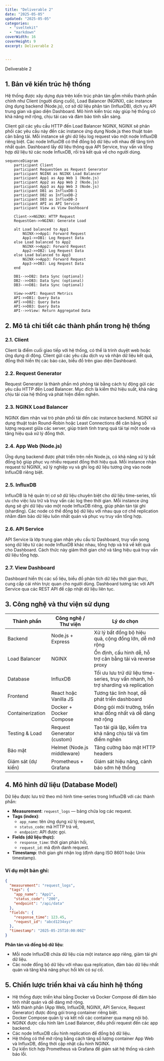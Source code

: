 ```yaml
---
title: "Deliverable 2"
date: "2025-05-05"
updated: "2025-05-05"
categories:
  - "sveltekit"
  - "markdown"
coverWidth: 16
coverHeight: 9
excerpt: Deliverable 2
  

---
```

Deliverable 2

## 1. Bản vẽ kiến trúc hệ thống

Hệ thống được xây dựng dựa trên kiến trúc phân tán gồm nhiều thành phần chính như Client (người dùng cuối), Load Balancer (NGINX), các instance ứng dụng backend (Node.js), cơ sở dữ liệu phân tán (InfluxDB), dịch vụ API trung gian và giao diện Dashboard. Mô hình kiến trúc này giúp hệ thống có khả năng mở rộng, chịu tải cao và đảm bảo tính sẵn sàng.

Client gửi các yêu cầu HTTP đến Load Balancer NGINX, NGINX sẽ phân phối các yêu cầu này đến các instance ứng dụng Node.js theo thuật toán cân bằng tải. Mỗi instance sẽ ghi dữ liệu log request vào một node InfluxDB riêng biệt. Các node InfluxDB có thể đồng bộ dữ liệu với nhau để tăng tính nhất quán. Dashboard lấy dữ liệu thông qua API Service, truy vấn và tổng hợp dữ liệu từ các node InfluxDB, rồi trả kết quả về cho người dùng.

```mermaid
sequenceDiagram
    participant Client
    participant RequestGen as Request Generator
    participant NGINX as NGINX Load Balancer
    participant App1 as App Web 1 (Node.js)
    participant App2 as App Web 2 (Node.js)
    participant App3 as App Web 3 (Node.js)
    participant DB1 as InfluxDB-1
    participant DB2 as InfluxDB-2
    participant DB3 as InfluxDB-3
    participant API as API Service
    participant View as View Dashboard

    Client->>NGINX: HTTP Request
    RequestGen->>NGINX: Generate Load

    alt Load balanced to App1
        NGINX->>App1: Forward Request
        App1->>DB1: Log Request Data
    else Load balanced to App2
        NGINX->>App2: Forward Request
        App2->>DB2: Log Request Data
    else Load balanced to App3
        NGINX->>App3: Forward Request
        App3->>DB3: Log Request Data
    end

    DB1-->>DB2: Data Sync (optional)
    DB2-->>DB3: Data Sync (optional)
    DB3-->>DB1: Data Sync (optional)

    View->>API: Request Metrics
    API->>DB1: Query Data
    API->>DB2: Query Data
    API->>DB3: Query Data
    API-->>View: Return Aggregated Data
```

## 2. Mô tả chi tiết các thành phần trong hệ thống

### 2.1. Client
Client là điểm cuối giao tiếp với hệ thống, có thể là trình duyệt web hoặc ứng dụng di động. Client gửi các yêu cầu dịch vụ và nhận dữ liệu kết quả, đồng thời hiển thị các báo cáo, biểu đồ trên giao diện Dashboard.

### 2.2. Request Generator
Request Generator là thành phần mô phỏng tải bằng cách tự động gửi các yêu cầu HTTP đến Load Balancer. Mục đích là kiểm thử hiệu suất, khả năng chịu tải của hệ thống và phát hiện điểm nghẽn.

### 2.3. NGINX Load Balancer
NGINX đảm nhận vai trò phân phối tải đến các instance backend. NGINX sử dụng thuật toán Round-Robin hoặc Least Connections để cân bằng số lượng request giữa các server, giúp tránh tình trạng quá tải tại một node và tăng hiệu quả xử lý đồng thời.

### 2.4. App Web (Node.js)
Ứng dụng backend được phát triển trên nền Node.js, có khả năng xử lý bất đồng bộ giúp phục vụ nhiều request đồng thời hiệu quả. Mỗi instance nhận request từ NGINX, xử lý nghiệp vụ và ghi log dữ liệu tương ứng vào node InfluxDB riêng biệt.

### 2.5. InfluxDB
InfluxDB là hệ quản trị cơ sở dữ liệu chuyên biệt cho dữ liệu time-series, tối ưu cho việc lưu trữ và truy vấn các log theo thời gian. Mỗi instance ứng dụng sẽ ghi dữ liệu vào một node InfluxDB riêng, giúp phân tán tải ghi (sharding). Các node có thể đồng bộ dữ liệu với nhau qua cơ chế replication nhằm đảm bảo dữ liệu luôn nhất quán và phục vụ truy vấn tổng hợp.

### 2.6. API Service
API Service là lớp trung gian nhận yêu cầu từ Dashboard, truy vấn song song dữ liệu từ các node InfluxDB khác nhau, tổng hợp và trả về kết quả cho Dashboard. Cách thức này giảm thời gian chờ và tăng hiệu quả truy vấn dữ liệu tổng hợp.

### 2.7. View Dashboard
Dashboard hiển thị các số liệu, biểu đồ phân tích dữ liệu thời gian thực, cung cấp cái nhìn trực quan cho người dùng. Dashboard tương tác với API Service qua các REST API để cập nhật dữ liệu liên tục.

## 3. Công nghệ và thư viện sử dụng

| Thành phần           | Công nghệ / Thư viện        | Lý do chọn                                                                 |
|----------------------|-----------------------------|----------------------------------------------------------------------------|
| Backend              | Node.js + Express           | Xử lý bất đồng bộ hiệu quả, cộng đồng lớn, dễ mở rộng                     |
| Load Balancer        | NGINX                       | Ổn định, cấu hình dễ, hỗ trợ cân bằng tải và reverse proxy                |
| Database             | InfluxDB                    | Tối ưu lưu trữ dữ liệu time-series, truy vấn nhanh, hỗ trợ sharding và replication |
| Frontend             | React hoặc Vanilla JS       | Tương tác linh hoạt, dễ phát triển dashboard                              |
| Containerization     | Docker + Docker Compose     | Đóng gói môi trường, triển khai đồng nhất và dễ dàng mở rộng             |
| Testing & Load       | Request Generator (custom)  | Tạo tải giả lập, kiểm tra khả năng chịu tải và tìm điểm nghẽn             |
| Bảo mật              | Helmet (Node.js middleware) | Tăng cường bảo mật HTTP headers                                           |
| Giám sát (dự kiến)   | Prometheus + Grafana        | Giám sát hiệu năng, cảnh báo sớm hệ thống                                |

## 4. Mô hình dữ liệu (Database Model)

Dữ liệu được lưu trữ theo mô hình time-series trong InfluxDB với các thành phần:

- **Measurement**: `request_logs` — bảng chứa log các request.
- **Tags (index)**: 
  - `app_name`: tên ứng dụng xử lý request,
  - `status_code`: mã HTTP trả về,
  - `endpoint`: API được gọi.
- **Fields (dữ liệu thực)**:
  - `response_time`: thời gian phản hồi,
  - `request_id`: mã định danh request.
- **Timestamp**: thời gian ghi nhận log (định dạng ISO 8601 hoặc Unix timestamp).

### Ví dụ một bản ghi:

```json
{
  "measurement": "request_logs",
  "tags": {
    "app_name": "App1",
    "status_code": "200",
    "endpoint": "/api/data"
  },
  "fields": {
    "response_time": 123.45,
    "request_id": "abcd1234xyz"
  },
  "timestamp": "2025-05-25T10:00:00Z"
}
```

**Phân tán và đồng bộ dữ liệu**:

- Mỗi node InfluxDB chứa dữ liệu của một instance app riêng, giảm tải ghi dữ liệu.
- Các node đồng bộ dữ liệu với nhau qua replication, đảm bảo dữ liệu nhất quán và tăng khả năng phục hồi khi có sự cố.

## 5. Chiến lược triển khai và cấu hình hệ thống

- Hệ thống được triển khai bằng Docker và Docker Compose để đảm bảo tính nhất quán và dễ dàng mở rộng.
- Mỗi thành phần (App Web, InfluxDB, NGINX, API Service, Request Generator) được đóng gói trong container riêng biệt.
- Docker Compose quản lý và kết nối các container qua mạng nội bộ.
- NGINX được cấu hình làm Load Balancer, điều phối request đến các app backend.
- Các node InfluxDB cấu hình replication để đồng bộ dữ liệu.
- Hệ thống có thể mở rộng bằng cách tăng số lượng container App Web và InfluxDB, đồng thời cập nhật cấu hình NGINX.
- Dự kiến tích hợp Prometheus và Grafana để giám sát hệ thống và cảnh báo lỗi.
